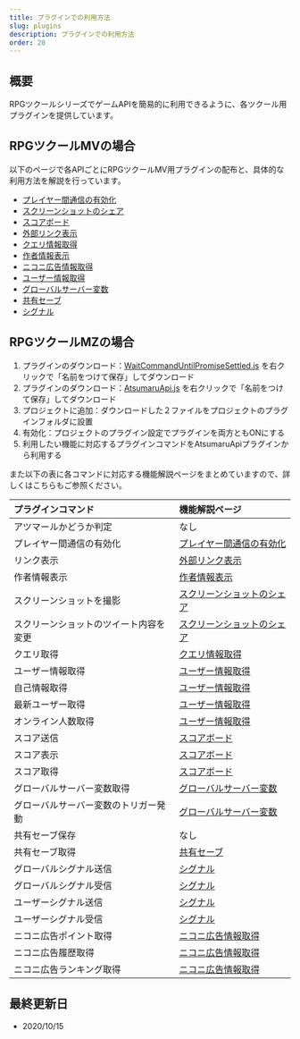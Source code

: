 ```yaml
---
title: プラグインでの利用方法
slug: plugins
description: プラグインでの利用方法
order: 20
---
```

  
## 概要
RPGツクールシリーズでゲームAPIを簡易的に利用できるように、各ツクール用プラグインを提供しています。

## RPGツクールMVの場合

以下のページで各APIごとにRPGツクールMV用プラグインの配布と、具体的な利用方法を解説を行っています。

 - [プレイヤー間通信の有効化](/plugins/interplayer)
 - [スクリーンショットのシェア](/plugins/screenshot)
 - [スコアボード](/plugins/scoreboard)
 - [外部リンク表示](/plugins/popup)
 - [クエリ情報取得](/plugins/copy-query)
 - [作者情報表示](/plugins/creator-modal)
 - [ニコニ広告情報取得](/plugins/nicoad)
 - [ユーザー情報取得](/plugins/user)
 - [グローバルサーバー変数](/plugins/global-server-variable)
 - [共有セーブ](/plugins/shared-save)
 - [シグナル](/plugins/signal)

## RPGツクールMZの場合

1. プラグインのダウンロード：[WaitCommandUntilPromiseSettled.js](https://raw.githubusercontent.com/atsumaru/mv-plugins/master/plugins/WaitCommandUntilPromiseSettled.js) を右クリックで「名前をつけて保存」してダウンロード
1. プラグインのダウンロード：[AtsumaruApi.js](https://raw.githubusercontent.com/atsumaru/mv-plugins/master/plugins/AtsumaruApi.js) を右クリックで「名前をつけて保存」してダウンロード
1. プロジェクトに追加：ダウンロードした２ファイルをプロジェクトのプラグインフォルダに設置
1. 有効化：プロジェクトのプラグイン設定でプラグインを両方ともONにする
1. 利用したい機能に対応するプラグインコマンドをAtsumaruApiプラグインから利用する

また以下の表に各コマンドに対応する機能解説ページをまとめていますので、詳しくはこちらもご参照ください。

プラグインコマンド|機能解説ページ
:---|:---
アツマールかどうか判定|なし
プレイヤー間通信の有効化|[プレイヤー間通信の有効化](/interplayer)
リンク表示|[外部リンク表示](/popup)
作者情報表示|[作者情報表示](/creator-modal)
スクリーンショットを撮影|[スクリーンショットのシェア](/screenshot)
スクリーンショットのツイート内容を変更|[スクリーンショットのシェア](/screenshot)
クエリ取得|[クエリ情報取得](/copy-query)
ユーザー情報取得|[ユーザー情報取得](/user)
自己情報取得|[ユーザー情報取得](/user)
最新ユーザー取得|[ユーザー情報取得](/user)
オンライン人数取得|[ユーザー情報取得](/user)
スコア送信|[スコアボード](/scoreboard)
スコア表示|[スコアボード](/scoreboard)
スコア取得|[スコアボード](/scoreboard)
グローバルサーバー変数取得|[グローバルサーバー変数](/global-server-variable)
グローバルサーバー変数のトリガー発動|[グローバルサーバー変数](/global-server-variable)
共有セーブ保存|なし
共有セーブ取得|[共有セーブ](/shared-save)
グローバルシグナル送信|[シグナル](/signal)
グローバルシグナル受信|[シグナル](/signal)
ユーザーシグナル送信|[シグナル](/signal)
ユーザーシグナル受信|[シグナル](/signal)
ニコニ広告ポイント取得|[ニコニ広告情報取得](/nicoad)
ニコニ広告履歴取得|[ニコニ広告情報取得](/nicoad)
ニコニ広告ランキング取得|[ニコニ広告情報取得](/nicoad)

## 最終更新日
 - 2020/10/15
